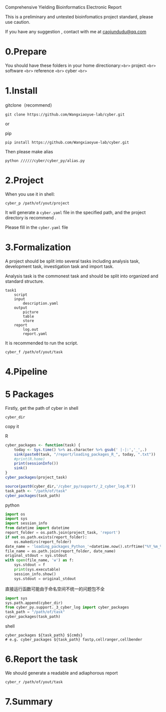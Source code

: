 Comprehensive Yielding Bioinformatics Electronic Report

This is a preliminary and untested bioinfomatics project standard, please use caution.

If you have any suggestion , contact with me at caojundudu@qq.com

# 0.Prepare

You should have these folders in your home directionary:`<br>`
project `<br>`
software `<br>`
reference `<br>`
cyber `<br>`

# 1.Install

gitclone（recommend）

```shell
git clone https://github.com/Wangxiaoyue-lab/cyber.git
```

or

pip

```shell
pip install https://github.com/Wangxiaoyue-lab/cyber.git
```

Then please make alias

```shell
python //////cyber/cyber_py/alias.py
```

# 2.Project

When you use it in shell:

```shell
cyber_p /path/of/yout/project
```

It will generate a `cyber.yaml` file in the specified path, and the project directory is recommend .

Please fill in the `cyber.yaml` file

# 3.Formalization

A project should be split into several tasks including analysis task, development task, investigation task and import task.

Analysis task is the commonest task and should be split into organized and standard structure.

```shell
task1
	script
	input
		description.yaml
	output
		picture
		table
		store
	report
		log.out
		report.yaml
```

It is recommended to run the script.

```shell
cyber_f /path/of/yout/task
```

# 4.Pipeline

# 5 Packages

Firstly, get the path of cyber in shell

```shell
cyber_dir
```

copy it

R

```R
cyber_packages <- function(task) {
    today <- Sys.time() %>% as.character %>% gsub(' |-|:','_',.)
    sink(paste0(task, "/report/loading_packages_R_", today, ".txt"))
    #print(R.home)
    print(sessionInfo())
    sink()
}
cyber_packages(project_task)

```

```R
source(past0(cyber_dir,'/cyber_py/support/_2_cyber_log.R'))
task_path <- "/path/of/task"
cyber_packages(task_path)
```

python

```python
import os
import sys
import session_info
from datetime import datetime
report_folder = os.path.join(project_task, 'report')
if not os.path.exists(report_folder):
    os.makedirs(report_folder)
date_name = 'loading_packages_Python_'+datetime.now().strftime("%Y_%m_%d_%H_%M")+'.txt'
file_name = os.path.join(report_folder, date_name)
original_stdout = sys.stdout
with open(file_name, 'w') as f:
    sys.stdout = f
    print(sys.executable)
    session_info.show()
    sys.stdout = original_stdout

```

直接运行函数可能由于命名空间不统一的问题包不全

```python
import sys
sys.path.append(cyber_dir)
from cyber_py.support._3_cyber_log import cyber_packages
task_path = "/path/of/task"
cyber_packages(task_path)
```

shell

```shell
cyber_packages ${task_path} ${cmds}
# e.g. cyber_packages ${task_path} fastp,cellranger,cellbender
```

# 6.Report the task

We  should generate a readable and adiaphorous report

```shell
cyber_r /path/of/yout/task
```

# 7.Summary
